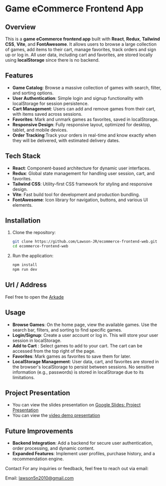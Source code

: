 # Game eCommerce Frontend App

## Overview
This is a **game eCommerce frontend app** built with **React**, **Redux**, **Tailwind CSS**, **Vite**, and **FontAwesome**. It allows users to browse a large collection of games, add items to their cart, manage favorites, track orders and sign up or log in. All user data, including cart and favorites, are stored locally using **localStorage** since there is no backend.

## Features
- **Game Catalog**: Browse a massive collection of games with search, filter, and sorting options.
- **User Authentication**: Simple login and signup functionality with localStorage for session persistence.
- **Cart Management**: Users can add and remove games from their cart, with items saved across sessions.
- **Favorites**: Mark and unmark games as favorites, saved in localStorage.
- **Responsive Design**: Fully responsive layout, optimized for desktop, tablet, and mobile devices.
- **Order Tracking**:Track your orders in real-time and know exactly when they will be delivered, with estimated delivery dates.

## Tech Stack
- **React**: Component-based architecture for dynamic user interfaces.
- **Redux**: Global state management for handling user session, cart, and favorites.
- **Tailwind CSS**: Utility-first CSS framework for styling and responsive design.
- **Vite**: Fast build tool for development and production bundling.
- **FontAwesome**: Icon library for navigation, buttons, and various UI elements.

## Installation
1. Clone the repository:
   ```bash
   git clone https://github.com/Lawson-JR/ecommerce-frontend-web.git
   cd ecommerce-frontend-web
   
2. Run the application:
   ```bash
   npm install
   npm run dev

## Url / Address
Feel free to open the [Arkade](https://arkade101.netlify.app)

## Usage
- **Browse Games**: On the home page, view the available games. Use the search bar, filters, and sorting to find specific games.
- **Login/Signup**: Create a user account or log in. This will store your user session in localStorage.
- **Add to Cart** : Select games to add to your cart. The cart can be accessed from the top right of the page.
- **Favorites**: Mark games as favorites to save them for later.
- **LocalStorage Management**: User data, cart, and favorites are stored in the browser's localStorage to persist between sessions. No sensitive information (e.g., passwords) is stored in localStorage due to its limitations.

## Project Presentation
- You can view the slides presentation on [Google Slides: Project Presentation](https://docs.google.com/presentation/d/17qyPVCzxtGsOxNg1qufGMfSXL5yHhzErH7Kl1eAXhQU/edit?usp=sharing)
- You can view the [video demo presentation](https://drive.google.com/file/d/1k3fVjSao_RFoNwu0MC-e1a6EDWgmLKiq/view?usp=drive_link)

## Future Improvements
- **Backend Integration**: Add a backend for secure user authentication, order processing, and dynamic content.
- **Expanded Features**: Implement user profiles, purchase history, and a recommendation engine.

Contact
For any inquiries or feedback, feel free to reach out via email:

Email: lawson5n2010@gmail.com
